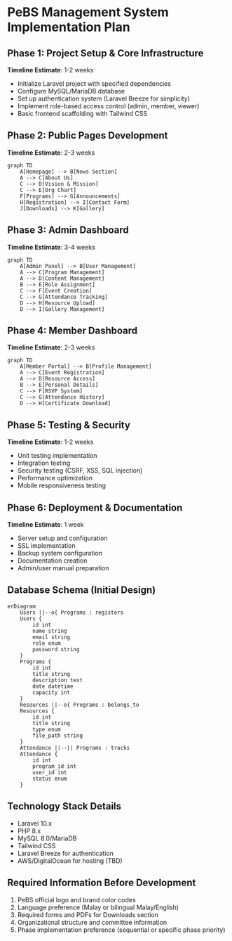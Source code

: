 # PeBS Management System Implementation Plan

## Phase 1: Project Setup & Core Infrastructure
**Timeline Estimate**: 1-2 weeks
- Initialize Laravel project with specified dependencies
- Configure MySQL/MariaDB database
- Set up authentication system (Laravel Breeze for simplicity)
- Implement role-based access control (admin, member, viewer)
- Basic frontend scaffolding with Tailwind CSS

## Phase 2: Public Pages Development
**Timeline Estimate**: 2-3 weeks
```mermaid
graph TD
    A[Homepage] --> B[News Section]
    A --> C[About Us]
    C --> D[Vision & Mission]
    C --> E[Org Chart]
    F[Programs] --> G[Announcements]
    H[Registration] --> I[Contact Form]
    J[Downloads] --> K[Gallery]
```

## Phase 3: Admin Dashboard
**Timeline Estimate**: 3-4 weeks
```mermaid
graph TD
    A[Admin Panel] --> B[User Management]
    A --> C[Program Management]
    A --> D[Content Management]
    B --> E[Role Assignment]
    C --> F[Event Creation]
    C --> G[Attendance Tracking]
    D --> H[Resource Upload]
    D --> I[Gallery Management]
```

## Phase 4: Member Dashboard
**Timeline Estimate**: 2-3 weeks
```mermaid
graph TD
    A[Member Portal] --> B[Profile Management]
    A --> C[Event Registration]
    A --> D[Resource Access]
    B --> E[Personal Details]
    C --> F[RSVP System]
    C --> G[Attendance History]
    D --> H[Certificate Download]
```

## Phase 5: Testing & Security
**Timeline Estimate**: 1-2 weeks
- Unit testing implementation
- Integration testing
- Security testing (CSRF, XSS, SQL injection)
- Performance optimization
- Mobile responsiveness testing

## Phase 6: Deployment & Documentation
**Timeline Estimate**: 1 week
- Server setup and configuration
- SSL implementation
- Backup system configuration
- Documentation creation
- Admin/user manual preparation

## Database Schema (Initial Design)
```mermaid
erDiagram
    Users ||--o{ Programs : registers
    Users {
        id int
        name string
        email string
        role enum
        password string
    }
    Programs {
        id int
        title string
        description text
        date datetime
        capacity int
    }
    Resources ||--o{ Programs : belongs_to
    Resources {
        id int
        title string
        type enum
        file_path string
    }
    Attendance ||--|| Programs : tracks
    Attendance {
        id int
        program_id int
        user_id int
        status enum
    }
```

## Technology Stack Details
- Laravel 10.x
- PHP 8.x
- MySQL 8.0/MariaDB
- Tailwind CSS
- Laravel Breeze for authentication
- AWS/DigitalOcean for hosting (TBD)

## Required Information Before Development
1. PeBS official logo and brand color codes
2. Language preference (Malay or bilingual Malay/English)
3. Required forms and PDFs for Downloads section
4. Organizational structure and committee information
5. Phase implementation preference (sequential or specific phase priority)
